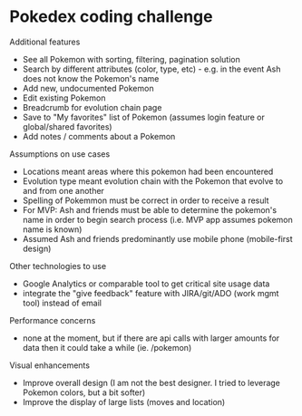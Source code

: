 # Pokedex coding challenge

Additional features

- See all Pokemon with sorting, filtering, pagination solution
- Search by different attributes (color, type, etc) - e.g. in the event Ash does not know the Pokemon's name
- Add new, undocumented Pokemon
- Edit existing Pokemon
- Breadcrumb for evolution chain page
- Save to "My favorites" list of Pokemon (assumes login feature or global/shared favorites)
- Add notes / comments about a Pokemon

Assumptions on use cases

- Locations meant areas where this pokemon had been encountered
- Evolution type meant evolution chain with the Pokemon that evolve to and from one another
- Spelling of Pokemmon must be correct in order to receive a result
- For MVP: Ash and friends must be able to determine the pokemon's name in order to begin search process (i.e. MVP app assumes pokemon name is known)
- Assumed Ash and friends predominantly use mobile phone (mobile-first design)

Other technologies to use

- Google Analytics or comparable tool to get critical site usage data
- integrate the "give feedback" feature with JIRA/git/ADO (work mgmt tool) instead of email

Performance concerns

- none at the moment, but if there are api calls with larger amounts for data then it could take a while (ie. /pokemon)

Visual enhancements

- Improve overall design (I am not the best designer. I tried to leverage Pokemon colors, but a bit softer)
- Improve the display of large lists (moves and location)
